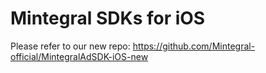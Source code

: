 # Mintegral SDKs for iOS
Please refer to our new repo:
https://github.com/Mintegral-official/MintegralAdSDK-iOS-new
   
